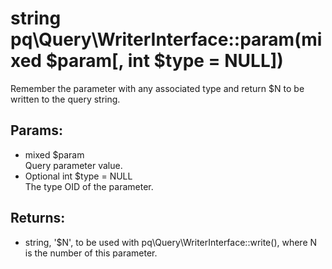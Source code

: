 # string pq\Query\WriterInterface::param(mixed $param[, int $type = NULL])

Remember the parameter with any associated type and return $N to be written to the query string.

## Params:

* mixed $param  
  Query parameter value.
* Optional int $type = NULL  
  The type OID of the parameter.

## Returns:

* string, '$N', to be used with pq\Query\WriterInterface::write(), where N is the number of this parameter.
